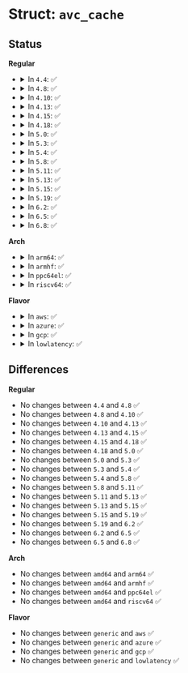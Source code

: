 # Struct: <code>avc_cache</code>

## Status
<b>Regular</b>
<ul>
<li>
<details>
<summary>In <code>4.4</code>: ✅</summary>

```c
struct avc_cache {
    struct hlist_head slots[512];
    spinlock_t slots_lock[512];
    atomic_t lru_hint;
    atomic_t active_nodes;
    u32 latest_notif;
};
```
</details>
</li>
<li>
<details>
<summary>In <code>4.8</code>: ✅</summary>

```c
struct avc_cache {
    struct hlist_head slots[512];
    spinlock_t slots_lock[512];
    atomic_t lru_hint;
    atomic_t active_nodes;
    u32 latest_notif;
};
```
</details>
</li>
<li>
<details>
<summary>In <code>4.10</code>: ✅</summary>

```c
struct avc_cache {
    struct hlist_head slots[512];
    spinlock_t slots_lock[512];
    atomic_t lru_hint;
    atomic_t active_nodes;
    u32 latest_notif;
};
```
</details>
</li>
<li>
<details>
<summary>In <code>4.13</code>: ✅</summary>

```c
struct avc_cache {
    struct hlist_head slots[512];
    spinlock_t slots_lock[512];
    atomic_t lru_hint;
    atomic_t active_nodes;
    u32 latest_notif;
};
```
</details>
</li>
<li>
<details>
<summary>In <code>4.15</code>: ✅</summary>

```c
struct avc_cache {
    struct hlist_head slots[512];
    spinlock_t slots_lock[512];
    atomic_t lru_hint;
    atomic_t active_nodes;
    u32 latest_notif;
};
```
</details>
</li>
<li>
<details>
<summary>In <code>4.18</code>: ✅</summary>

```c
struct avc_cache {
    struct hlist_head slots[512];
    spinlock_t slots_lock[512];
    atomic_t lru_hint;
    atomic_t active_nodes;
    u32 latest_notif;
};
```
</details>
</li>
<li>
<details>
<summary>In <code>5.0</code>: ✅</summary>

```c
struct avc_cache {
    struct hlist_head slots[512];
    spinlock_t slots_lock[512];
    atomic_t lru_hint;
    atomic_t active_nodes;
    u32 latest_notif;
};
```
</details>
</li>
<li>
<details>
<summary>In <code>5.3</code>: ✅</summary>

```c
struct avc_cache {
    struct hlist_head slots[512];
    spinlock_t slots_lock[512];
    atomic_t lru_hint;
    atomic_t active_nodes;
    u32 latest_notif;
};
```
</details>
</li>
<li>
<details>
<summary>In <code>5.4</code>: ✅</summary>

```c
struct avc_cache {
    struct hlist_head slots[512];
    spinlock_t slots_lock[512];
    atomic_t lru_hint;
    atomic_t active_nodes;
    u32 latest_notif;
};
```
</details>
</li>
<li>
<details>
<summary>In <code>5.8</code>: ✅</summary>

```c
struct avc_cache {
    struct hlist_head slots[512];
    spinlock_t slots_lock[512];
    atomic_t lru_hint;
    atomic_t active_nodes;
    u32 latest_notif;
};
```
</details>
</li>
<li>
<details>
<summary>In <code>5.11</code>: ✅</summary>

```c
struct avc_cache {
    struct hlist_head slots[512];
    spinlock_t slots_lock[512];
    atomic_t lru_hint;
    atomic_t active_nodes;
    u32 latest_notif;
};
```
</details>
</li>
<li>
<details>
<summary>In <code>5.13</code>: ✅</summary>

```c
struct avc_cache {
    struct hlist_head slots[512];
    spinlock_t slots_lock[512];
    atomic_t lru_hint;
    atomic_t active_nodes;
    u32 latest_notif;
};
```
</details>
</li>
<li>
<details>
<summary>In <code>5.15</code>: ✅</summary>

```c
struct avc_cache {
    struct hlist_head slots[512];
    spinlock_t slots_lock[512];
    atomic_t lru_hint;
    atomic_t active_nodes;
    u32 latest_notif;
};
```
</details>
</li>
<li>
<details>
<summary>In <code>5.19</code>: ✅</summary>

```c
struct avc_cache {
    struct hlist_head slots[512];
    spinlock_t slots_lock[512];
    atomic_t lru_hint;
    atomic_t active_nodes;
    u32 latest_notif;
};
```
</details>
</li>
<li>
<details>
<summary>In <code>6.2</code>: ✅</summary>

```c
struct avc_cache {
    struct hlist_head slots[512];
    spinlock_t slots_lock[512];
    atomic_t lru_hint;
    atomic_t active_nodes;
    u32 latest_notif;
};
```
</details>
</li>
<li>
<details>
<summary>In <code>6.5</code>: ✅</summary>

```c
struct avc_cache {
    struct hlist_head slots[512];
    spinlock_t slots_lock[512];
    atomic_t lru_hint;
    atomic_t active_nodes;
    u32 latest_notif;
};
```
</details>
</li>
<li>
<details>
<summary>In <code>6.8</code>: ✅</summary>

```c
struct avc_cache {
    struct hlist_head slots[512];
    spinlock_t slots_lock[512];
    atomic_t lru_hint;
    atomic_t active_nodes;
    u32 latest_notif;
};
```
</details>
</li>
</ul>
<b>Arch</b>
<ul>
<li>
<details>
<summary>In <code>arm64</code>: ✅</summary>

```c
struct avc_cache {
    struct hlist_head slots[512];
    spinlock_t slots_lock[512];
    atomic_t lru_hint;
    atomic_t active_nodes;
    u32 latest_notif;
};
```
</details>
</li>
<li>
<details>
<summary>In <code>armhf</code>: ✅</summary>

```c
struct avc_cache {
    struct hlist_head slots[512];
    spinlock_t slots_lock[512];
    atomic_t lru_hint;
    atomic_t active_nodes;
    u32 latest_notif;
};
```
</details>
</li>
<li>
<details>
<summary>In <code>ppc64el</code>: ✅</summary>

```c
struct avc_cache {
    struct hlist_head slots[512];
    spinlock_t slots_lock[512];
    atomic_t lru_hint;
    atomic_t active_nodes;
    u32 latest_notif;
};
```
</details>
</li>
<li>
<details>
<summary>In <code>riscv64</code>: ✅</summary>

```c
struct avc_cache {
    struct hlist_head slots[512];
    spinlock_t slots_lock[512];
    atomic_t lru_hint;
    atomic_t active_nodes;
    u32 latest_notif;
};
```
</details>
</li>
</ul>
<b>Flavor</b>
<ul>
<li>
<details>
<summary>In <code>aws</code>: ✅</summary>

```c
struct avc_cache {
    struct hlist_head slots[512];
    spinlock_t slots_lock[512];
    atomic_t lru_hint;
    atomic_t active_nodes;
    u32 latest_notif;
};
```
</details>
</li>
<li>
<details>
<summary>In <code>azure</code>: ✅</summary>

```c
struct avc_cache {
    struct hlist_head slots[512];
    spinlock_t slots_lock[512];
    atomic_t lru_hint;
    atomic_t active_nodes;
    u32 latest_notif;
};
```
</details>
</li>
<li>
<details>
<summary>In <code>gcp</code>: ✅</summary>

```c
struct avc_cache {
    struct hlist_head slots[512];
    spinlock_t slots_lock[512];
    atomic_t lru_hint;
    atomic_t active_nodes;
    u32 latest_notif;
};
```
</details>
</li>
<li>
<details>
<summary>In <code>lowlatency</code>: ✅</summary>

```c
struct avc_cache {
    struct hlist_head slots[512];
    spinlock_t slots_lock[512];
    atomic_t lru_hint;
    atomic_t active_nodes;
    u32 latest_notif;
};
```
</details>
</li>
</ul>

## Differences
<b>Regular</b>
<ul>
<li>
No changes between <code>4.4</code> and <code>4.8</code> ✅
</li>
<li>
No changes between <code>4.8</code> and <code>4.10</code> ✅
</li>
<li>
No changes between <code>4.10</code> and <code>4.13</code> ✅
</li>
<li>
No changes between <code>4.13</code> and <code>4.15</code> ✅
</li>
<li>
No changes between <code>4.15</code> and <code>4.18</code> ✅
</li>
<li>
No changes between <code>4.18</code> and <code>5.0</code> ✅
</li>
<li>
No changes between <code>5.0</code> and <code>5.3</code> ✅
</li>
<li>
No changes between <code>5.3</code> and <code>5.4</code> ✅
</li>
<li>
No changes between <code>5.4</code> and <code>5.8</code> ✅
</li>
<li>
No changes between <code>5.8</code> and <code>5.11</code> ✅
</li>
<li>
No changes between <code>5.11</code> and <code>5.13</code> ✅
</li>
<li>
No changes between <code>5.13</code> and <code>5.15</code> ✅
</li>
<li>
No changes between <code>5.15</code> and <code>5.19</code> ✅
</li>
<li>
No changes between <code>5.19</code> and <code>6.2</code> ✅
</li>
<li>
No changes between <code>6.2</code> and <code>6.5</code> ✅
</li>
<li>
No changes between <code>6.5</code> and <code>6.8</code> ✅
</li>
</ul>
<b>Arch</b>
<ul>
<li>
No changes between <code>amd64</code> and <code>arm64</code> ✅
</li>
<li>
No changes between <code>amd64</code> and <code>armhf</code> ✅
</li>
<li>
No changes between <code>amd64</code> and <code>ppc64el</code> ✅
</li>
<li>
No changes between <code>amd64</code> and <code>riscv64</code> ✅
</li>
</ul>
<b>Flavor</b>
<ul>
<li>
No changes between <code>generic</code> and <code>aws</code> ✅
</li>
<li>
No changes between <code>generic</code> and <code>azure</code> ✅
</li>
<li>
No changes between <code>generic</code> and <code>gcp</code> ✅
</li>
<li>
No changes between <code>generic</code> and <code>lowlatency</code> ✅
</li>
</ul>
